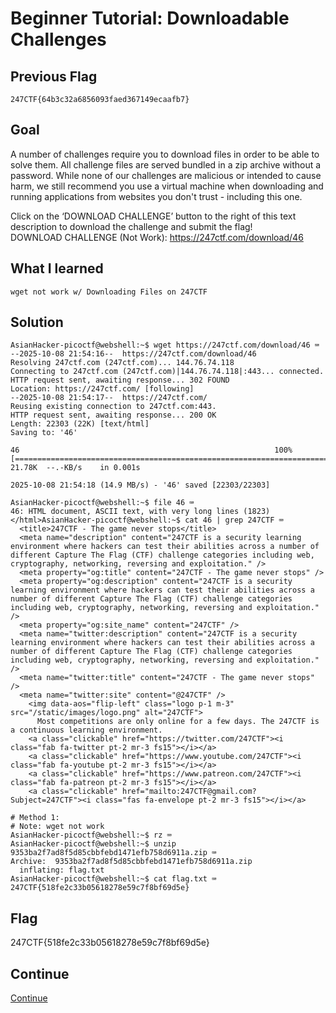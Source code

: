 # Beginner Tutorial: Downloadable Challenges

## Previous Flag
```
247CTF{64b3c32a6856093faed367149ecaafb7}
```

## Goal
A number of challenges require you to download files in order to be able to solve them. All challenge files are served bundled in a zip archive without a password. While none of our challenges are malicious or intended to cause harm, we still recommend you use a virtual machine when downloading and running applications from websites you don't trust - including this one.<br>

Click on the ‘DOWNLOAD CHALLENGE’ button to the right of this text description to download the challenge and submit the flag!<br>
DOWNLOAD CHALLENGE (Not Work): https://247ctf.com/download/46

## What I learned
```
wget not work w/ Downloading Files on 247CTF
```

## Solution
```
AsianHacker-picoctf@webshell:~$ wget https://247ctf.com/download/46 ⌨️
--2025-10-08 21:54:16--  https://247ctf.com/download/46
Resolving 247ctf.com (247ctf.com)... 144.76.74.118
Connecting to 247ctf.com (247ctf.com)|144.76.74.118|:443... connected.
HTTP request sent, awaiting response... 302 FOUND
Location: https://247ctf.com/ [following]
--2025-10-08 21:54:17--  https://247ctf.com/
Reusing existing connection to 247ctf.com:443.
HTTP request sent, awaiting response... 200 OK
Length: 22303 (22K) [text/html]
Saving to: '46'

46                                                         100%[======================================================================================================================================>]  21.78K  --.-KB/s    in 0.001s  

2025-10-08 21:54:18 (14.9 MB/s) - '46' saved [22303/22303]

AsianHacker-picoctf@webshell:~$ file 46 ⌨️
46: HTML document, ASCII text, with very long lines (1823)
</html>AsianHacker-picoctf@webshell:~$ cat 46 | grep 247CTF ⌨️
  <title>247CTF - The game never stops</title>
  <meta name="description" content="247CTF is a security learning environment where hackers can test their abilities across a number of different Capture The Flag (CTF) challenge categories including web, cryptography, networking, reversing and exploitation." />
  <meta property="og:title" content="247CTF - The game never stops" />
  <meta property="og:description" content="247CTF is a security learning environment where hackers can test their abilities across a number of different Capture The Flag (CTF) challenge categories including web, cryptography, networking, reversing and exploitation." />
  <meta property="og:site_name" content="247CTF" />
  <meta name="twitter:description" content="247CTF is a security learning environment where hackers can test their abilities across a number of different Capture The Flag (CTF) challenge categories including web, cryptography, networking, reversing and exploitation." />
  <meta name="twitter:title" content="247CTF - The game never stops" />
  <meta name="twitter:site" content="@247CTF" />
    <img data-aos="flip-left" class="logo p-1 m-3" src="/static/images/logo.png" alt="247CTF">
      Most competitions are only online for a few days. The 247CTF is a continuous learning environment.
    <a class="clickable" href="https://twitter.com/247CTF"><i class="fab fa-twitter pt-2 mr-3 fs15"></i></a>
    <a class="clickable" href="https://www.youtube.com/247CTF"><i class="fab fa-youtube pt-2 mr-3 fs15"></i></a>
    <a class="clickable" href="https://www.patreon.com/247CTF"><i class="fab fa-patreon pt-2 mr-3 fs15"></i></a>
    <a class="clickable" href="mailto:247CTF@gmail.com?Subject=247CTF"><i class="fas fa-envelope pt-2 mr-3 fs15"></i></a>

# Method 1:
# Note: wget not work
AsianHacker-picoctf@webshell:~$ rz ⌨️
AsianHacker-picoctf@webshell:~$ unzip 9353ba2f7ad8f5d85cbbfebd1471efb758d6911a.zip ⌨️
Archive:  9353ba2f7ad8f5d85cbbfebd1471efb758d6911a.zip
  inflating: flag.txt
AsianHacker-picoctf@webshell:~$ cat flag.txt ⌨️
247CTF{518fe2c33b05618278e59c7f8bf69d5e}
```

## Flag
247CTF{518fe2c33b05618278e59c7f8bf69d5e}

## Continue
[Continue](../247ctf/BeginnerWebChallenges)